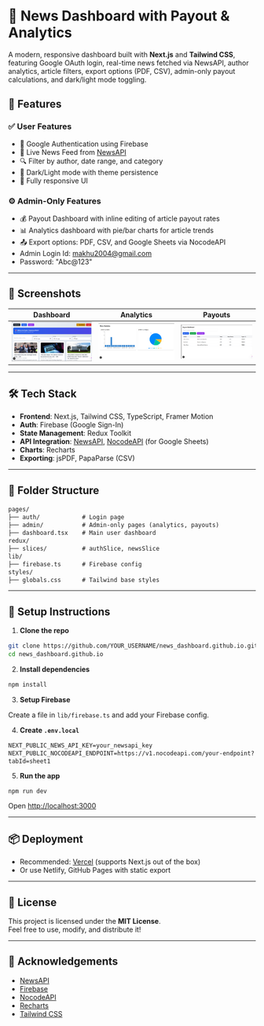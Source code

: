 # 📰 News Dashboard with Payout & Analytics

A modern, responsive dashboard built with **Next.js** and **Tailwind CSS**, featuring Google OAuth login, real-time news fetched via NewsAPI, author analytics, article filters, export options (PDF, CSV), admin-only payout calculations, and dark/light mode toggling.

## 🚀 Features

### ✅ User Features
- 🔐 Google Authentication using Firebase
- 📰 Live News Feed from [NewsAPI](https://newsapi.org)
- 🔍 Filter by author, date range, and category
- 🌙 Dark/Light mode with theme persistence
- 📱 Fully responsive UI

### ⚙️ Admin-Only Features
- 💰 Payout Dashboard with inline editing of article payout rates
- 📊 Analytics dashboard with pie/bar charts for article trends
- 📤 Export options: PDF, CSV, and Google Sheets via NocodeAPI
- Admin Login Id: makhu2004@gmail.com
- Password: "Abc@123"

---

## 📸 Screenshots

| Dashboard | Analytics | Payouts |
|----------|------------|---------|
| ![dashboard](public/screens/dashboard.png) | ![analytics](public/screens/analytics.png) | ![payout](public/screens/payout.png) |

---

## 🛠️ Tech Stack

- **Frontend**: Next.js, Tailwind CSS, TypeScript, Framer Motion
- **Auth**: Firebase (Google Sign-In)
- **State Management**: Redux Toolkit
- **API Integration**: [NewsAPI](https://newsapi.org), [NocodeAPI](https://nocodeapi.com) (for Google Sheets)
- **Charts**: Recharts
- **Exporting**: jsPDF, PapaParse (CSV)

---

## 📁 Folder Structure

```
pages/
├── auth/            # Login page
├── admin/           # Admin-only pages (analytics, payouts)
├── dashboard.tsx    # Main user dashboard
redux/
├── slices/          # authSlice, newsSlice
lib/
├── firebase.ts      # Firebase config
styles/
├── globals.css      # Tailwind base styles
```

---

## 🔧 Setup Instructions

1. **Clone the repo**

```bash
git clone https://github.com/YOUR_USERNAME/news_dashboard.github.io.git
cd news_dashboard.github.io
```

2. **Install dependencies**

```bash
npm install
```

3. **Setup Firebase**

Create a file in `lib/firebase.ts` and add your Firebase config.

4. **Create `.env.local`**

```env
NEXT_PUBLIC_NEWS_API_KEY=your_newsapi_key
NEXT_PUBLIC_NOCODEAPI_ENDPOINT=https://v1.nocodeapi.com/your-endpoint?tabId=sheet1
```

5. **Run the app**

```bash
npm run dev
```

Open [http://localhost:3000](http://localhost:3000)

---

## 📦 Deployment

- Recommended: [Vercel](https://vercel.com) (supports Next.js out of the box)
- Or use Netlify, GitHub Pages with static export

---

## 📝 License

This project is licensed under the **MIT License**.  
Feel free to use, modify, and distribute it!

---

## 🙌 Acknowledgements

- [NewsAPI](https://newsapi.org)
- [Firebase](https://firebase.google.com)
- [NocodeAPI](https://nocodeapi.com)
- [Recharts](https://recharts.org)
- [Tailwind CSS](https://tailwindcss.com)
